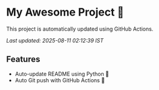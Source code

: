 # My Awesome Project 🚀

This project is automatically updated using GitHub Actions.

_Last updated: 2025-08-11 02:12:39 IST_

## Features
- Auto-update README using Python 🐍
- Auto Git push with GitHub Actions 🤖
